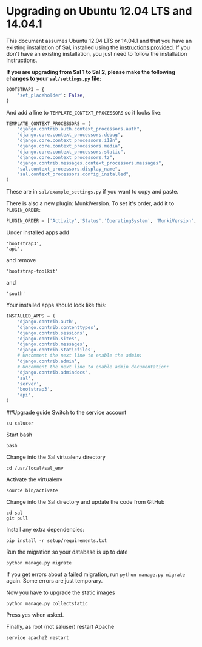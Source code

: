 Upgrading on Ubuntu 12.04 LTS and 14.04.1 
=====================
This document assumes Ubuntu 12.04 LTS or 14.04.1 and that you have an existing installation of Sal, installed using the [instructions provided](https://github.com/salsoftware/sal/blob/master/docs/Installation_on_Ubuntu_12.md). If you don't have an existing installation, you just need to follow the installation instructions.

**If you are upgrading from Sal 1 to Sal 2, please make the following changes to your ``sal/settings.py`` file:**

``` python
BOOTSTRAP3 = {
    'set_placeholder': False,
}
```

And add a line to ``TEMPLATE_CONTEXT_PROCESSORS`` so it looks like:

```python
TEMPLATE_CONTEXT_PROCESSORS = (
    "django.contrib.auth.context_processors.auth",
    "django.core.context_processors.debug",
    "django.core.context_processors.i18n",
    "django.core.context_processors.media",
    "django.core.context_processors.static",
    "django.core.context_processors.tz",
    "django.contrib.messages.context_processors.messages",
    "sal.context_processors.display_name",
    "sal.context_processors.config_installed",
)
```

These are in ``sal/example_settings.py`` if you want to copy and paste.

There is also a new plugin: MunkiVersion. To set it's order, add it to ``PLUGIN_ORDER``:

```python
PLUGIN_ORDER = ['Activity','Status','OperatingSystem', 'MunkiVersion', 'Uptime', 'Memory']
```

Under installed apps add 

	'bootstrap3', 
	'api',

and remove 

	'bootstrap-toolkit'
	
and

	'south'
	
Your installed apps should look like this:

```python
INSTALLED_APPS = (
    'django.contrib.auth',
    'django.contrib.contenttypes',
    'django.contrib.sessions',
    'django.contrib.sites',
    'django.contrib.messages',
    'django.contrib.staticfiles',
    # Uncomment the next line to enable the admin:
    'django.contrib.admin',
    # Uncomment the next line to enable admin documentation:
    'django.contrib.admindocs',
    'sal',
    'server',
    'bootstrap3',
    'api',
)
```

##Upgrade guide
Switch to the service account

	su saluser
	
Start bash

	bash
	
Change into the Sal virtualenv directory
	
	cd /usr/local/sal_env

Activate the virtualenv

	source bin/activate

Change into the Sal directory and update the code from GitHub

	cd sal
	git pull
	
Install any extra dependencies:
	
	pip install -r setup/requirements.txt
	
Run the migration so your database is up to date
	
	python manage.py migrate
	
If you get errors about a failed migration, run ``python manage.py migrate`` again. Some errors are just temporary.

Now you have to upgrade the static images

	python manage.py collectstatic

Press yes when asked.

Finally, as root (not saluser) restart Apache

	service apache2 restart
